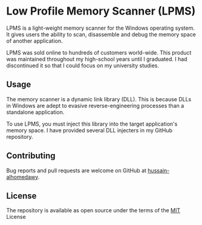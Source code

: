 # Low Profile Memory Scanner (LPMS)

LPMS is a light-weight memory scanner for the Windows operating system. It gives users the ability to scan, disassemble and debug the memory space of another application. 

LPMS was sold online to hundreds of customers world-wide. This product was maintained throughout my high-school years until I graduated. I had discontinued it so that I could focus on my university studies. 

## Usage

The memory scanner is a dynamic link library (DLL). This is because DLLs in Windows are adept to evasive reverse-engineering processes than a standalone application. 

To use LPMS, you must inject this library into the target application's memory space. I have provided several DLL injecters in my GitHub repository. 

## Contributing

Bug reports and pull requests are welcome on GitHub at [hussain-alhomedawy](https://github.com/hussain-alhomedawy/NETPoint).

## License

The repository is available as open source under the terms of the [MIT](https://opensource.org/licenses/MIT) License
